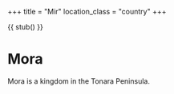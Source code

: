 +++
title = "Mir"
location_class = "country"
+++

{{ stub() }}

# Mora

Mora is a kingdom in the Tonara Peninsula.